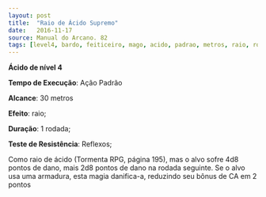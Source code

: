 ```yaml
---
layout: post
title:  "Raio de Ácido Supremo"
date:   2016-11-17
source: Manual do Arcano. 82
tags: [level4, bardo, feiticeiro, mago, acido, padrao, metros, raio, rodada, reflexos, dano]
---
```


**Ácido de nível 4**

**Tempo de Execução**: Ação Padrão

**Alcance**: 30 metros

**Efeito**: raio;

**Duração**: 1 rodada;

**Teste de Resistência**: Reflexos;

Como raio de ácido (Tormenta RPG, 
página 195), mas o alvo sofre 4d8 pontos de dano, mais 2d8 pontos de dano na 
rodada seguinte. Se o alvo usa uma armadura, esta magia danifica-a, reduzindo 
seu bônus de CA em 2 pontos